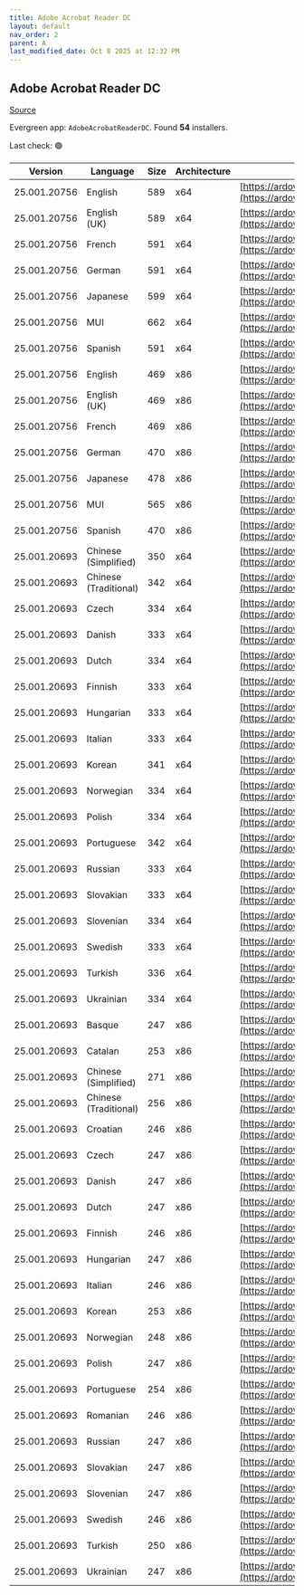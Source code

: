 ```yaml
---
title: Adobe Acrobat Reader DC
layout: default
nav_order: 2
parent: A
last_modified_date: Oct 8 2025 at 12:32 PM
---
```


## Adobe Acrobat Reader DC

[Source](https://acrobat.adobe.com/us/en/acrobat/pdf-reader.html)

Evergreen app: `AdobeAcrobatReaderDC`. Found **54** installers.

Last check: 🟢

| Version      | Language              | Size | Architecture | URI                                                                                                                                                                                                                    |
| ------------ | --------------------- | ---- | ------------ | ---------------------------------------------------------------------------------------------------------------------------------------------------------------------------------------------------------------------- |
| 25.001.20756 | English               | 589  | x64          | [https://ardownload3.adobe.com/pub/adobe/acrobat/win/AcrobatDC/2500120756/AcroRdrDCx642500120756_en_US.exe](https://ardownload3.adobe.com/pub/adobe/acrobat/win/AcrobatDC/2500120756/AcroRdrDCx642500120756_en_US.exe) |
| 25.001.20756 | English (UK)          | 589  | x64          | [https://ardownload3.adobe.com/pub/adobe/acrobat/win/AcrobatDC/2500120756/AcroRdrDCx642500120756_en_US.exe](https://ardownload3.adobe.com/pub/adobe/acrobat/win/AcrobatDC/2500120756/AcroRdrDCx642500120756_en_US.exe) |
| 25.001.20756 | French                | 591  | x64          | [https://ardownload3.adobe.com/pub/adobe/acrobat/win/AcrobatDC/2500120756/AcroRdrDCx642500120756_fr_FR.exe](https://ardownload3.adobe.com/pub/adobe/acrobat/win/AcrobatDC/2500120756/AcroRdrDCx642500120756_fr_FR.exe) |
| 25.001.20756 | German                | 591  | x64          | [https://ardownload3.adobe.com/pub/adobe/acrobat/win/AcrobatDC/2500120756/AcroRdrDCx642500120756_de_DE.exe](https://ardownload3.adobe.com/pub/adobe/acrobat/win/AcrobatDC/2500120756/AcroRdrDCx642500120756_de_DE.exe) |
| 25.001.20756 | Japanese              | 599  | x64          | [https://ardownload3.adobe.com/pub/adobe/acrobat/win/AcrobatDC/2500120756/AcroRdrDCx642500120756_ja_JP.exe](https://ardownload3.adobe.com/pub/adobe/acrobat/win/AcrobatDC/2500120756/AcroRdrDCx642500120756_ja_JP.exe) |
| 25.001.20756 | MUI                   | 662  | x64          | [https://ardownload3.adobe.com/pub/adobe/acrobat/win/AcrobatDC/2500120756/AcroRdrDCx642500120756_MUI.exe](https://ardownload3.adobe.com/pub/adobe/acrobat/win/AcrobatDC/2500120756/AcroRdrDCx642500120756_MUI.exe)     |
| 25.001.20756 | Spanish               | 591  | x64          | [https://ardownload3.adobe.com/pub/adobe/acrobat/win/AcrobatDC/2500120756/AcroRdrDCx642500120756_es_ES.exe](https://ardownload3.adobe.com/pub/adobe/acrobat/win/AcrobatDC/2500120756/AcroRdrDCx642500120756_es_ES.exe) |
| 25.001.20756 | English               | 469  | x86          | [https://ardownload3.adobe.com/pub/adobe/reader/win/AcrobatDC/2500120756/AcroRdrDC2500120756_en_US.exe](https://ardownload3.adobe.com/pub/adobe/reader/win/AcrobatDC/2500120756/AcroRdrDC2500120756_en_US.exe)         |
| 25.001.20756 | English (UK)          | 469  | x86          | [https://ardownload3.adobe.com/pub/adobe/reader/win/AcrobatDC/2500120756/AcroRdrDC2500120756_en_US.exe](https://ardownload3.adobe.com/pub/adobe/reader/win/AcrobatDC/2500120756/AcroRdrDC2500120756_en_US.exe)         |
| 25.001.20756 | French                | 469  | x86          | [https://ardownload3.adobe.com/pub/adobe/reader/win/AcrobatDC/2500120756/AcroRdrDC2500120756_fr_FR.exe](https://ardownload3.adobe.com/pub/adobe/reader/win/AcrobatDC/2500120756/AcroRdrDC2500120756_fr_FR.exe)         |
| 25.001.20756 | German                | 470  | x86          | [https://ardownload3.adobe.com/pub/adobe/reader/win/AcrobatDC/2500120756/AcroRdrDC2500120756_de_DE.exe](https://ardownload3.adobe.com/pub/adobe/reader/win/AcrobatDC/2500120756/AcroRdrDC2500120756_de_DE.exe)         |
| 25.001.20756 | Japanese              | 478  | x86          | [https://ardownload3.adobe.com/pub/adobe/reader/win/AcrobatDC/2500120756/AcroRdrDC2500120756_ja_JP.exe](https://ardownload3.adobe.com/pub/adobe/reader/win/AcrobatDC/2500120756/AcroRdrDC2500120756_ja_JP.exe)         |
| 25.001.20756 | MUI                   | 565  | x86          | [https://ardownload3.adobe.com/pub/adobe/reader/win/AcrobatDC/2500120756/AcroRdrDC2500120756_MUI.exe](https://ardownload3.adobe.com/pub/adobe/reader/win/AcrobatDC/2500120756/AcroRdrDC2500120756_MUI.exe)             |
| 25.001.20756 | Spanish               | 470  | x86          | [https://ardownload3.adobe.com/pub/adobe/reader/win/AcrobatDC/2500120756/AcroRdrDC2500120756_es_ES.exe](https://ardownload3.adobe.com/pub/adobe/reader/win/AcrobatDC/2500120756/AcroRdrDC2500120756_es_ES.exe)         |
| 25.001.20693 | Chinese (Simplified)  | 350  | x64          | [https://ardownload3.adobe.com/pub/adobe/acrobat/win/AcrobatDC/2500120693/AcroRdrDCx642500120693_zh_CN.exe](https://ardownload3.adobe.com/pub/adobe/acrobat/win/AcrobatDC/2500120693/AcroRdrDCx642500120693_zh_CN.exe) |
| 25.001.20693 | Chinese (Traditional) | 342  | x64          | [https://ardownload3.adobe.com/pub/adobe/acrobat/win/AcrobatDC/2500120693/AcroRdrDCx642500120693_zh_TW.exe](https://ardownload3.adobe.com/pub/adobe/acrobat/win/AcrobatDC/2500120693/AcroRdrDCx642500120693_zh_TW.exe) |
| 25.001.20693 | Czech                 | 334  | x64          | [https://ardownload3.adobe.com/pub/adobe/acrobat/win/AcrobatDC/2500120693/AcroRdrDCx642500120693_cs_CZ.exe](https://ardownload3.adobe.com/pub/adobe/acrobat/win/AcrobatDC/2500120693/AcroRdrDCx642500120693_cs_CZ.exe) |
| 25.001.20693 | Danish                | 333  | x64          | [https://ardownload3.adobe.com/pub/adobe/acrobat/win/AcrobatDC/2500120693/AcroRdrDCx642500120693_da_DK.exe](https://ardownload3.adobe.com/pub/adobe/acrobat/win/AcrobatDC/2500120693/AcroRdrDCx642500120693_da_DK.exe) |
| 25.001.20693 | Dutch                 | 334  | x64          | [https://ardownload3.adobe.com/pub/adobe/acrobat/win/AcrobatDC/2500120693/AcroRdrDCx642500120693_nl_NL.exe](https://ardownload3.adobe.com/pub/adobe/acrobat/win/AcrobatDC/2500120693/AcroRdrDCx642500120693_nl_NL.exe) |
| 25.001.20693 | Finnish               | 333  | x64          | [https://ardownload3.adobe.com/pub/adobe/acrobat/win/AcrobatDC/2500120693/AcroRdrDCx642500120693_fi_FI.exe](https://ardownload3.adobe.com/pub/adobe/acrobat/win/AcrobatDC/2500120693/AcroRdrDCx642500120693_fi_FI.exe) |
| 25.001.20693 | Hungarian             | 333  | x64          | [https://ardownload3.adobe.com/pub/adobe/acrobat/win/AcrobatDC/2500120693/AcroRdrDCx642500120693_hu_HU.exe](https://ardownload3.adobe.com/pub/adobe/acrobat/win/AcrobatDC/2500120693/AcroRdrDCx642500120693_hu_HU.exe) |
| 25.001.20693 | Italian               | 333  | x64          | [https://ardownload3.adobe.com/pub/adobe/acrobat/win/AcrobatDC/2500120693/AcroRdrDCx642500120693_it_IT.exe](https://ardownload3.adobe.com/pub/adobe/acrobat/win/AcrobatDC/2500120693/AcroRdrDCx642500120693_it_IT.exe) |
| 25.001.20693 | Korean                | 341  | x64          | [https://ardownload3.adobe.com/pub/adobe/acrobat/win/AcrobatDC/2500120693/AcroRdrDCx642500120693_ko_KR.exe](https://ardownload3.adobe.com/pub/adobe/acrobat/win/AcrobatDC/2500120693/AcroRdrDCx642500120693_ko_KR.exe) |
| 25.001.20693 | Norwegian             | 334  | x64          | [https://ardownload3.adobe.com/pub/adobe/acrobat/win/AcrobatDC/2500120693/AcroRdrDCx642500120693_nb_NO.exe](https://ardownload3.adobe.com/pub/adobe/acrobat/win/AcrobatDC/2500120693/AcroRdrDCx642500120693_nb_NO.exe) |
| 25.001.20693 | Polish                | 334  | x64          | [https://ardownload3.adobe.com/pub/adobe/acrobat/win/AcrobatDC/2500120693/AcroRdrDCx642500120693_pl_PL.exe](https://ardownload3.adobe.com/pub/adobe/acrobat/win/AcrobatDC/2500120693/AcroRdrDCx642500120693_pl_PL.exe) |
| 25.001.20693 | Portuguese            | 342  | x64          | [https://ardownload3.adobe.com/pub/adobe/acrobat/win/AcrobatDC/2500120693/AcroRdrDCx642500120693_pt_BR.exe](https://ardownload3.adobe.com/pub/adobe/acrobat/win/AcrobatDC/2500120693/AcroRdrDCx642500120693_pt_BR.exe) |
| 25.001.20693 | Russian               | 333  | x64          | [https://ardownload3.adobe.com/pub/adobe/acrobat/win/AcrobatDC/2500120693/AcroRdrDCx642500120693_ru_RU.exe](https://ardownload3.adobe.com/pub/adobe/acrobat/win/AcrobatDC/2500120693/AcroRdrDCx642500120693_ru_RU.exe) |
| 25.001.20693 | Slovakian             | 333  | x64          | [https://ardownload3.adobe.com/pub/adobe/acrobat/win/AcrobatDC/2500120693/AcroRdrDCx642500120693_sk_SK.exe](https://ardownload3.adobe.com/pub/adobe/acrobat/win/AcrobatDC/2500120693/AcroRdrDCx642500120693_sk_SK.exe) |
| 25.001.20693 | Slovenian             | 334  | x64          | [https://ardownload3.adobe.com/pub/adobe/acrobat/win/AcrobatDC/2500120693/AcroRdrDCx642500120693_sl_SI.exe](https://ardownload3.adobe.com/pub/adobe/acrobat/win/AcrobatDC/2500120693/AcroRdrDCx642500120693_sl_SI.exe) |
| 25.001.20693 | Swedish               | 333  | x64          | [https://ardownload3.adobe.com/pub/adobe/acrobat/win/AcrobatDC/2500120693/AcroRdrDCx642500120693_sv_SE.exe](https://ardownload3.adobe.com/pub/adobe/acrobat/win/AcrobatDC/2500120693/AcroRdrDCx642500120693_sv_SE.exe) |
| 25.001.20693 | Turkish               | 336  | x64          | [https://ardownload3.adobe.com/pub/adobe/acrobat/win/AcrobatDC/2500120693/AcroRdrDCx642500120693_tr_TR.exe](https://ardownload3.adobe.com/pub/adobe/acrobat/win/AcrobatDC/2500120693/AcroRdrDCx642500120693_tr_TR.exe) |
| 25.001.20693 | Ukrainian             | 334  | x64          | [https://ardownload3.adobe.com/pub/adobe/acrobat/win/AcrobatDC/2500120693/AcroRdrDCx642500120693_uk_UA.exe](https://ardownload3.adobe.com/pub/adobe/acrobat/win/AcrobatDC/2500120693/AcroRdrDCx642500120693_uk_UA.exe) |
| 25.001.20693 | Basque                | 247  | x86          | [https://ardownload3.adobe.com/pub/adobe/reader/win/AcrobatDC/2500120693/AcroRdrDC2500120693_eu_ES.exe](https://ardownload3.adobe.com/pub/adobe/reader/win/AcrobatDC/2500120693/AcroRdrDC2500120693_eu_ES.exe)         |
| 25.001.20693 | Catalan               | 253  | x86          | [https://ardownload3.adobe.com/pub/adobe/reader/win/AcrobatDC/2500120693/AcroRdrDC2500120693_ca_ES.exe](https://ardownload3.adobe.com/pub/adobe/reader/win/AcrobatDC/2500120693/AcroRdrDC2500120693_ca_ES.exe)         |
| 25.001.20693 | Chinese (Simplified)  | 271  | x86          | [https://ardownload3.adobe.com/pub/adobe/reader/win/AcrobatDC/2500120693/AcroRdrDC2500120693_zh_CN.exe](https://ardownload3.adobe.com/pub/adobe/reader/win/AcrobatDC/2500120693/AcroRdrDC2500120693_zh_CN.exe)         |
| 25.001.20693 | Chinese (Traditional) | 256  | x86          | [https://ardownload3.adobe.com/pub/adobe/reader/win/AcrobatDC/2500120693/AcroRdrDC2500120693_zh_TW.exe](https://ardownload3.adobe.com/pub/adobe/reader/win/AcrobatDC/2500120693/AcroRdrDC2500120693_zh_TW.exe)         |
| 25.001.20693 | Croatian              | 246  | x86          | [https://ardownload3.adobe.com/pub/adobe/reader/win/AcrobatDC/2500120693/AcroRdrDC2500120693_hr_HR.exe](https://ardownload3.adobe.com/pub/adobe/reader/win/AcrobatDC/2500120693/AcroRdrDC2500120693_hr_HR.exe)         |
| 25.001.20693 | Czech                 | 247  | x86          | [https://ardownload3.adobe.com/pub/adobe/reader/win/AcrobatDC/2500120693/AcroRdrDC2500120693_cs_CZ.exe](https://ardownload3.adobe.com/pub/adobe/reader/win/AcrobatDC/2500120693/AcroRdrDC2500120693_cs_CZ.exe)         |
| 25.001.20693 | Danish                | 247  | x86          | [https://ardownload3.adobe.com/pub/adobe/reader/win/AcrobatDC/2500120693/AcroRdrDC2500120693_da_DK.exe](https://ardownload3.adobe.com/pub/adobe/reader/win/AcrobatDC/2500120693/AcroRdrDC2500120693_da_DK.exe)         |
| 25.001.20693 | Dutch                 | 247  | x86          | [https://ardownload3.adobe.com/pub/adobe/reader/win/AcrobatDC/2500120693/AcroRdrDC2500120693_nl_NL.exe](https://ardownload3.adobe.com/pub/adobe/reader/win/AcrobatDC/2500120693/AcroRdrDC2500120693_nl_NL.exe)         |
| 25.001.20693 | Finnish               | 246  | x86          | [https://ardownload3.adobe.com/pub/adobe/reader/win/AcrobatDC/2500120693/AcroRdrDC2500120693_fi_FI.exe](https://ardownload3.adobe.com/pub/adobe/reader/win/AcrobatDC/2500120693/AcroRdrDC2500120693_fi_FI.exe)         |
| 25.001.20693 | Hungarian             | 247  | x86          | [https://ardownload3.adobe.com/pub/adobe/reader/win/AcrobatDC/2500120693/AcroRdrDC2500120693_hu_HU.exe](https://ardownload3.adobe.com/pub/adobe/reader/win/AcrobatDC/2500120693/AcroRdrDC2500120693_hu_HU.exe)         |
| 25.001.20693 | Italian               | 246  | x86          | [https://ardownload3.adobe.com/pub/adobe/reader/win/AcrobatDC/2500120693/AcroRdrDC2500120693_it_IT.exe](https://ardownload3.adobe.com/pub/adobe/reader/win/AcrobatDC/2500120693/AcroRdrDC2500120693_it_IT.exe)         |
| 25.001.20693 | Korean                | 253  | x86          | [https://ardownload3.adobe.com/pub/adobe/reader/win/AcrobatDC/2500120693/AcroRdrDC2500120693_ko_KR.exe](https://ardownload3.adobe.com/pub/adobe/reader/win/AcrobatDC/2500120693/AcroRdrDC2500120693_ko_KR.exe)         |
| 25.001.20693 | Norwegian             | 248  | x86          | [https://ardownload3.adobe.com/pub/adobe/reader/win/AcrobatDC/2500120693/AcroRdrDC2500120693_nb_NO.exe](https://ardownload3.adobe.com/pub/adobe/reader/win/AcrobatDC/2500120693/AcroRdrDC2500120693_nb_NO.exe)         |
| 25.001.20693 | Polish                | 247  | x86          | [https://ardownload3.adobe.com/pub/adobe/reader/win/AcrobatDC/2500120693/AcroRdrDC2500120693_pl_PL.exe](https://ardownload3.adobe.com/pub/adobe/reader/win/AcrobatDC/2500120693/AcroRdrDC2500120693_pl_PL.exe)         |
| 25.001.20693 | Portuguese            | 254  | x86          | [https://ardownload3.adobe.com/pub/adobe/reader/win/AcrobatDC/2500120693/AcroRdrDC2500120693_pt_BR.exe](https://ardownload3.adobe.com/pub/adobe/reader/win/AcrobatDC/2500120693/AcroRdrDC2500120693_pt_BR.exe)         |
| 25.001.20693 | Romanian              | 246  | x86          | [https://ardownload3.adobe.com/pub/adobe/reader/win/AcrobatDC/2500120693/AcroRdrDC2500120693_ro_RO.exe](https://ardownload3.adobe.com/pub/adobe/reader/win/AcrobatDC/2500120693/AcroRdrDC2500120693_ro_RO.exe)         |
| 25.001.20693 | Russian               | 247  | x86          | [https://ardownload3.adobe.com/pub/adobe/reader/win/AcrobatDC/2500120693/AcroRdrDC2500120693_ru_RU.exe](https://ardownload3.adobe.com/pub/adobe/reader/win/AcrobatDC/2500120693/AcroRdrDC2500120693_ru_RU.exe)         |
| 25.001.20693 | Slovakian             | 247  | x86          | [https://ardownload3.adobe.com/pub/adobe/reader/win/AcrobatDC/2500120693/AcroRdrDC2500120693_sk_SK.exe](https://ardownload3.adobe.com/pub/adobe/reader/win/AcrobatDC/2500120693/AcroRdrDC2500120693_sk_SK.exe)         |
| 25.001.20693 | Slovenian             | 247  | x86          | [https://ardownload3.adobe.com/pub/adobe/reader/win/AcrobatDC/2500120693/AcroRdrDC2500120693_sl_SI.exe](https://ardownload3.adobe.com/pub/adobe/reader/win/AcrobatDC/2500120693/AcroRdrDC2500120693_sl_SI.exe)         |
| 25.001.20693 | Swedish               | 246  | x86          | [https://ardownload3.adobe.com/pub/adobe/reader/win/AcrobatDC/2500120693/AcroRdrDC2500120693_sv_SE.exe](https://ardownload3.adobe.com/pub/adobe/reader/win/AcrobatDC/2500120693/AcroRdrDC2500120693_sv_SE.exe)         |
| 25.001.20693 | Turkish               | 250  | x86          | [https://ardownload3.adobe.com/pub/adobe/reader/win/AcrobatDC/2500120693/AcroRdrDC2500120693_tr_TR.exe](https://ardownload3.adobe.com/pub/adobe/reader/win/AcrobatDC/2500120693/AcroRdrDC2500120693_tr_TR.exe)         |
| 25.001.20693 | Ukrainian             | 247  | x86          | [https://ardownload3.adobe.com/pub/adobe/reader/win/AcrobatDC/2500120693/AcroRdrDC2500120693_uk_UA.exe](https://ardownload3.adobe.com/pub/adobe/reader/win/AcrobatDC/2500120693/AcroRdrDC2500120693_uk_UA.exe)         |
